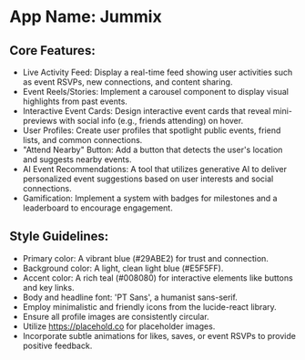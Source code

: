 # **App Name**: Jummix

## Core Features:

- Live Activity Feed: Display a real-time feed showing user activities such as event RSVPs, new connections, and content sharing.
- Event Reels/Stories: Implement a carousel component to display visual highlights from past events.
- Interactive Event Cards: Design interactive event cards that reveal mini-previews with social info (e.g., friends attending) on hover.
- User Profiles: Create user profiles that spotlight public events, friend lists, and common connections.
- "Attend Nearby" Button: Add a button that detects the user's location and suggests nearby events.
- AI Event Recommendations: A tool that utilizes generative AI to deliver personalized event suggestions based on user interests and social connections.
- Gamification: Implement a system with badges for milestones and a leaderboard to encourage engagement.

## Style Guidelines:

- Primary color: A vibrant blue (#29ABE2) for trust and connection.
- Background color: A light, clean light blue (#E5F5FF).
- Accent color: A rich teal (#008080) for interactive elements like buttons and key links.
- Body and headline font: 'PT Sans', a humanist sans-serif.
- Employ minimalistic and friendly icons from the lucide-react library.
- Ensure all profile images are consistently circular.
- Utilize https://placehold.co for placeholder images.
- Incorporate subtle animations for likes, saves, or event RSVPs to provide positive feedback.